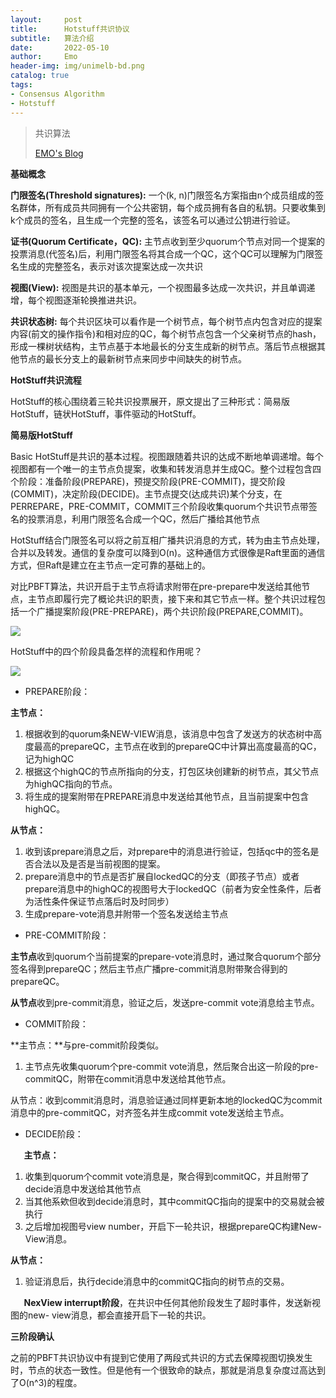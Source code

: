 ```yaml
---
layout:     post
title:      Hotstuff共识协议
subtitle:   算法介绍
date:       2022-05-10
author:     Emo
header-img: img/unimelb-bd.png
catalog: true
tags:
- Consensus Algorithm
- Hotstuff
---
```


> 共识算法
>
> [EMO's Blog](https://emosama.github.io/)

**基础概念**

**门限签名(Threshold signatures):** 一个(k, n)门限签名方案指由n个成员组成的签名群体，所有成员共同拥有一个公共密钥，每个成员拥有各自的私钥。只要收集到k个成员的签名，且生成一个完整的签名，该签名可以通过公钥进行验证。

**证书(Quorum Certificate，QC):** 主节点收到至少quorum个节点对同一个提案的投票消息(代签名)后，利用门限签名将其合成一个QC，这个QC可以理解为门限签名生成的完整签名，表示对该次提案达成一次共识

**视图(View):** 视图是共识的基本单元，一个视图最多达成一次共识，并且单调递增，每个视图逐渐轮换推进共识。

**共识状态树:** 每个共识区块可以看作是一个树节点，每个树节点内包含对应的提案内容(前文的操作指令)和相对应的QC，每个树节点包含一个父亲树节点的hash，形成一棵树状结构，主节点基于本地最长的分支生成新的树节点。落后节点根据其他节点的最长分支上的最新树节点来同步中间缺失的树节点。

**HotStuff共识流程**

HotStuff的核心围绕着三轮共识投票展开，原文提出了三种形式：简易版HotStuff，链状HotStuff，事件驱动的HotStuff。

**简易版HotStuff**

Basic HotStuff是共识的基本过程。视图跟随着共识的达成不断地单调递增。每个视图都有一个唯一的主节点负提案，收集和转发消息并生成QC。整个过程包含四个阶段：准备阶段(PREPARE)，预提交阶段(PRE-COMMIT)，提交阶段(COMMIT)，决定阶段(DECIDE)。主节点提交(达成共识)某个分支，在PERREPARE，PRE-COMMIT，COMMIT三个阶段收集quorum个共识节点带签名的投票消息，利用门限签名合成一个QC，然后广播给其他节点

HotStuff结合门限签名可以将之前互相广播共识消息的方式，转为由主节点处理，合并以及转发。通信的复杂度可以降到O(n)。这种通信方式很像是Raft里面的通信方式，但Raft是建立在主节点一定可靠的基础上的。

对比PBFT算法，共识开启于主节点将请求附带在pre-prepare中发送给其他节点，主节点即履行完了概论共识的职责，接下来和其它节点一样。整个共识过程包括一个广播提案阶段(PRE-PREPARE)，两个共识阶段(PREPARE,COMMIT)。

<img src="{{site.url}}/img/2022-05-10-Hotstuff共识协议/Aspose.Words.0f275299-1338-4304-a908-a29501cd1f8d.001.png">

HotStuff中的四个阶段具备怎样的流程和作用呢？

<img src="{{site.url}}/img/2022-05-10-Hotstuff共识协议/Aspose.Words.0f275299-1338-4304-a908-a29501cd1f8d.002.png">

- PREPARE阶段：

**主节点：**

1. 根据收到的quorum条NEW-VIEW消息，该消息中包含了发送方的状态树中高度最高的prepareQC，主节点在收到的prepareQC中计算出高度最高的QC，记为highQC
1. 根据这个highQC的节点所指向的分支，打包区块创建新的树节点，其父节点为highQC指向的节点。
1. 将生成的提案附带在PREPARE消息中发送给其他节点，且当前提案中包含highQC。

**从节点：**

1. 收到该prepare消息之后，对prepare中的消息进行验证，包括qc中的签名是否合法以及是否是当前视图的提案。 
1. prepare消息中的节点是否扩展自lockedQC的分支（即孩子节点）或者prepare消息中的highQC的视图号大于lockedQC（前者为安全性条件，后者为活性条件保证节点落后时及时同步）
1. 生成prepare-vote消息并附带一个签名发送给主节点
- PRE-COMMIT阶段：

**主节点**收到quorum个当前提案的prepare-vote消息时，通过聚合quorum个部分签名得到prepareQC；然后主节点广播pre-commit消息附带聚合得到的prepareQC。

**从节点**收到pre-commit消息，验证之后，发送pre-commit vote消息给主节点。

- COMMIT阶段：

**主节点：**与pre-commit阶段类似。

1. 主节点先收集quorum个pre-commit vote消息，然后聚合出这一阶段的pre-commitQC，附带在commit消息中发送给其他节点。

从节点：收到commit消息时，消息验证通过同样更新本地的lockedQC为commit消息中的pre-commitQC，对齐签名并生成commit vote发送给主节点。

- DECIDE阶段：

`	`**主节点：**

1. 收集到quorum个commit vote消息是，聚合得到commitQC，并且附带了decide消息中发送给其他节点
1. 当其他系欸但收到decide消息时，其中commitQC指向的提案中的交易就会被执行
1. 之后增加视图号view number，开启下一轮共识，根据prepareQC构建New-View消息。

**从节点：**

1. 验证消息后，执行decide消息中的commitQC指向的树节点的交易。

`	`**NexView interrupt阶段**，在共识中任何其他阶段发生了超时事件，发送新视图的new-	view消息，都会直接开启下一轮的共识。

**三阶段确认**

之前的PBFT共识协议中有提到它使用了两段式共识的方式去保障视图切换发生时，节点的状态一致性。但是他有一个很致命的缺点，那就是消息复杂度过高达到了O(n^3)的程度。

